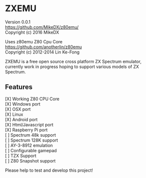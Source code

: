 # ZXEMU

Version 0.0.1  
https://github.com/MikeDX/z80emu/  
Copyright (c) 2016 MikeDX  

Uses z80emu Z80 Cpu Core  
https://github.com/anotherlin/z80emu  
Copyright (c) 2012-2014 Lin Ke-Fong  


ZXEMU is a free open source cross platform ZX Spectrum emulator, currently work in progress hoping to support various models of ZX Spectrum.


## Features
[X] Working Z80 CPU Core  
[X] Windows port  
[X] OSX port  
[X] Linux  
[X] Android port  
[X] Html/Javascript port  
[X] Raspberry Pi port  
[ ] Spectrum 48k support  
[ ] Spectrum 128K support  
[ ] AY-3-8912 emulation  
[ ] Configurable gamepad  
[ ] TZX Support  
[ ] Z80 Snapshot support  

Please help to test and develop this project!